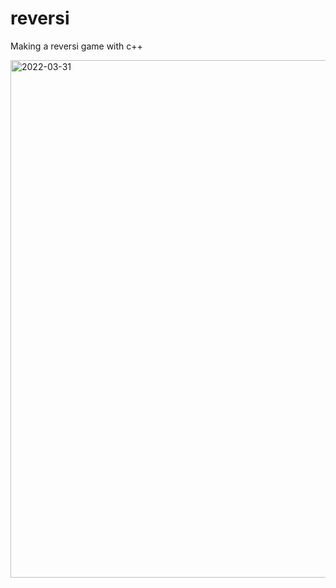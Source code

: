 # reversi
Making a reversi game with c++

<img width="828" alt="2022-03-31" src="https://user-images.githubusercontent.com/79746022/160963090-5f3cc83d-ab51-45fa-9b53-a98b5a24eec6.png">